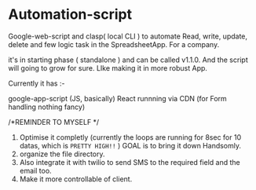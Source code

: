 # Automation-script
Google-web-script and clasp( local CLI ) to automate Read, write, update, delete and few logic task in the SpreadsheetApp. For a company.

it's in starting phase ( standalone ) and can be called v1.1.0. And the script will going to grow for sure. LIke making it in more robust App.

Currently it has :- 

google-app-script (JS, basically)
React runnning via CDN (for Form handling nothing fancy)

/*REMINDER TO MYSELF */

1. Optimise it completly (currently the loops are  running for 8sec for 10 datas, which is `PRETTY HIGH!!` ) GOAL is to bring it down Handsomly.
2. organize the file directory.
3. Also integrate it with twilio to send SMS to the required field and the email too.
4. Make it more controllable of client.
